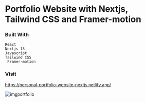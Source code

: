 # Portfolio Website with Nextjs, Tailwind CSS and Framer-motion

### Built With

```
React
Nextjs 13
Javascript
Tailwind CSS
 Framer-motion
```

### Visit

https://personal-portfolio-website-nextjs.netlify.app/

![imgportfolio](https://github.com/GonzaloVolonterio/personal-portfolio-nextjs/assets/64506662/6ac6644a-a548-4caf-9583-4e115b5b9652)



